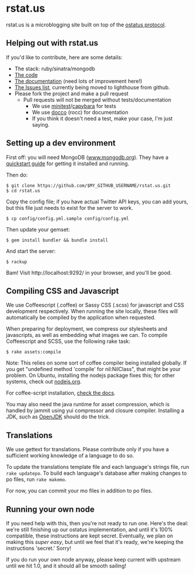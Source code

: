 rstat.us
========

rstat.us is a microblogging site built on top of the [ostatus
protocol](http://status.net/wiki/OStatus).

## Helping out with rstat.us

If you'd like to contribute, here are some details:

- The stack: ruby/sinatra/mongodb
- [The code][code]
- [The documentation][docs] (need lots of improvement here!)
- [The Issues list][issues], currently being moved to lighthouse from
  github.
- Please fork the project and make a pull request
  - Pull requests will not be merged without tests/documentation
    - We use [minitest][minitest]/[capybara][capy] for tests
    - We use [docco][docco] (rocc) for documentation
    - If you think it doesn't need a test, make your case, I'm just saying.

[code]: http://github.com/hotsh/rstat.us
[docs]: http://hotsh.github.com/rstat.us/
[issues]: http://rstatus.lighthouseapp.com/
[minitest]: https://github.com/seattlerb/minitest
[capy]: https://github.com/jnicklas/capybara
[docco]: https://github.com/jashkenas/docco


Setting up a dev environment
----------------------------

First off: you will need MongoDB (www.mongodb.org).  They have a [quickstart
guide][mongo-quickstart] for getting it installed and running.

Then do:

    $ git clone https://github.com/$MY_GITHUB_USERNAME/rstat.us.git
    $ cd rstat.us

Copy the config file; if you have actual Twitter API keys, you can add yours,
but this file just needs to exist for the server to work.

    $ cp config/config.yml.sample config/config.yml

Then update your gemset:

    $ gem install bundler && bundle install

And start the server:

    $ rackup

Bam! Visit http://localhost:9292/ in your browser, and you'll be good.

[mongo-quickstart]: http://www.mongodb.org/display/DOCS/Quickstart

Compiling CSS and Javascript
----------------------------

We use Coffeescript (.coffee) or Sassy CSS (.scss) for javascript and CSS development 
respectively. When running the site locally, these files will automatically be
compiled by the application when requested.

When preparing for deployment, we compress our stylesheets and javascripts, as 
well as embedding what images we can. To compile Coffeescript and SCSS,
use the following rake task:

    $ rake assets:compile

Note: This relies on some sort of coffee compiler being installed globally.  If
you get "undefined method 'compile' for nil:NilClass", that might be your
problem.  On Ubuntu, installing the nodejs package fixes this; for other
systems, check out [nodejs.org][node].

For coffee-script installation, [check the docs][coffee-install].

You may also need the java runtime for asset compression, which is handled by
jammit using yui compressor and closure compiler. Installing a JDK, such as
[OpenJDK][openjdk] should do the trick.

[node]: http://nodejs.org
[coffee-install]: http://jashkenas.github.com/coffee-script/#installation
[openjdk]: http://openjdk.java.net/

Translations
------------

We use gettext for translations. Please contribute only if you have
a sufficient working knowledge of a language to do so. 

To update the translations template file and each language's strings file, run
`rake updatepo`. To build each language's database after making changes to po
files, run `rake makemo`.

For now, you can commit your mo files in addition to po files.

Running your own node
---------------------

If you need help with this, then you're not ready to run one.
Here's the deal: we're still finishing up our ostatus implementation,
and until it's 100% compatible, these instructions are kept secret.
Eventually, we plan on making this _super easy_, but until we feel that
it's ready, we're keeping the instructions 'secret.' Sorry!

If you do run your own node anyway, please keep current with upstream
until we hit 1.0, and it should all be smooth sailing!

